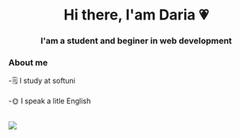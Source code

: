 
<div id = "header" align="center">
<h1>Hi there, I'am Daria 💗</h1>
<h3> I'am a student and beginer in web development</h3>
</div>

### About me
-🗒 I study at softuni <br></br>
-🌞 I speak a litle English <br></br>

![](http://github-profile-summary-cards.vercel.app/api/cards/profile-details?username=DariaSibova&theme=city_lights)







